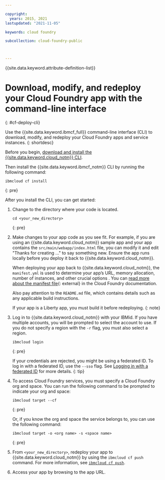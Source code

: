 ```yaml
---

copyright:
  years: 2015, 2021
lastupdated: "2021-11-05"

keywords: cloud foundry

subcollection: cloud-foundry-public



---
```



{{site.data.keyword.attribute-definition-list}}

# Download, modify, and redeploy your Cloud Foundry app with the command-line interface
{: #cf-deploy-cli}



Use the {{site.data.keyword.ibmcf_full}} command-line interface (CLI) to download, modify, and redeploy your Cloud Foundry apps and service instances.
{: shortdesc}

Before you begin, [download and install the {{site.data.keyword.cloud_notm}} CLI](/docs/cli?topic=cli-getting-started).

Then install the {{site.data.keyword.ibmcf_notm}} CLI by running the following command:

```text
ibmcloud cf install
```
{: pre}


After you install the CLI, you can get started:

1. Change to the directory where your code is located.

    ```text
    cd <your_new_directory>
    ```
    {: pre}

2. Make changes to your app code as you see fit. For example, if you are using an {{site.data.keyword.cloud_notm}} sample app and your app contains the `src/main/webapp/index.html` file, you can modify it and edit "Thanks for creating ..." to say something new. Ensure the app runs locally before you deploy it back to {{site.data.keyword.cloud_notm}}.

    When deploying your app back to {{site.data.keyword.cloud_notm}}, the `manifest.yml` is used to determine your app’s URL, memory allocation, number of instances, and other crucial options . You can [read more about the manifest file](https://docs.cloudfoundry.org/devguide/deploy-apps/manifest.html){: external} in the Cloud Foundry documentation.

    Also pay attention to the `README.md` file, which contains details such as any applicable build instructions.

    If your app is a Liberty app, you must build it before redeploying.
    {: note}

3. Log in to {{site.data.keyword.cloud_notm}} with your IBMid. If you have multiple accounts, you will be prompted to select the account to use. If you do not specify a region with the `-r` flag, you must also select a region.

    ```text
    ibmcloud login
    ```
    {: pre}

    If your credentials are rejected, you might be using a federated ID. To log in with a federated ID, use the `--sso` flag. See [Logging in with a federated ID](/docs/account?topic=account-federated_id) for more details.
    {: tip}

4. To access Cloud Foundry services, you must specify a Cloud Foundry org and space. You can run the following command to be prompted to indicate your org and space:

    ```text
    ibmcloud target --cf
    ```
    {: pre}

    Or, if you know the org and space the service belongs to, you can use the following command:

    ```text
    ibmcloud target -o <org name> -s <space name>
    ```
    {: pre}

5. From `<your_new_directory>`, redeploy your app to {{site.data.keyword.cloud_notm}} by using the `ibmcloud cf push` command. For more information, see [`ibmcloud cf push`](/docs/cli?topic=cli-ibmcloud_commands_apps#ibmcloud_app_push).

6. Access your app by browsing to the app URL.


